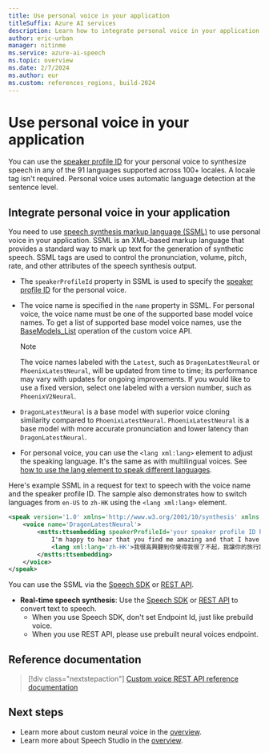 ```yaml
---
title: Use personal voice in your application
titleSuffix: Azure AI services
description: Learn how to integrate personal voice in your application.
author: eric-urban
manager: nitinme
ms.service: azure-ai-speech
ms.topic: overview
ms.date: 2/7/2024
ms.author: eur
ms.custom: references_regions, build-2024
---
```


# Use personal voice in your application

You can use the [speaker profile ID](./personal-voice-create-voice.md) for your personal voice to synthesize speech in any of the 91 languages supported across 100+ locales. A locale tag isn't required. Personal voice uses automatic language detection at the sentence level. 

## Integrate personal voice in your application

You need to use [speech synthesis markup language (SSML)](./speech-synthesis-markup-voice.md#speaker-profile-id) to use personal voice in your application. SSML is an XML-based markup language that provides a standard way to mark up text for the generation of synthetic speech. SSML tags are used to control the pronunciation, volume, pitch, rate, and other attributes of the speech synthesis output.

- The `speakerProfileId` property in SSML is used to specify the [speaker profile ID](./personal-voice-create-voice.md) for the personal voice.

- The voice name is specified in the `name` property in SSML. For personal voice, the voice name must be one of the supported base model voice names. To get a list of supported base model voice names, use the [BaseModels_List](/rest/api/aiservices/speechapi/base-models/list) operation of the custom voice API.
  
  > [!NOTE]
  > The voice names labeled with the `Latest`, such as `DragonLatestNeural` or `PhoenixLatestNeural`, will be updated from time to time; its performance may vary with updates for ongoing improvements. If you would like to use a fixed version, select one labeled with a version number, such as `PhoenixV2Neural`.

- `DragonLatestNeural` is a base model with superior voice cloning similarity compared to `PhoenixLatestNeural`. `PhoenixLatestNeural` is a base model with more accurate pronunciation and lower latency than `DragonLatestNeural`.

- For personal voice, you can use the `<lang xml:lang>` element to adjust the speaking language. It's the same as with multilingual voices. See [how to use the lang element to speak different languages](speech-synthesis-markup-voice.md#lang-examples).
  
Here's example SSML in a request for text to speech with the voice name and the speaker profile ID. The sample also demonstrates how to switch languages from `en-US` to `zh-HK` using the `<lang xml:lang>` element.

```xml
<speak version='1.0' xmlns='http://www.w3.org/2001/10/synthesis' xmlns:mstts='http://www.w3.org/2001/mstts' xml:lang='en-US'>
    <voice name='DragonLatestNeural'> 
        <mstts:ttsembedding speakerProfileId='your speaker profile ID here'> 
            I'm happy to hear that you find me amazing and that I have made your trip planning easier and more fun. 
            <lang xml:lang='zh-HK'>我很高興聽到你覺得我很了不起，我讓你的旅行計劃更輕鬆、更有趣。</lang>
        </mstts:ttsembedding> 
    </voice> 
</speak>
```

You can use the SSML via the [Speech SDK](./get-started-text-to-speech.md) or [REST API](rest-text-to-speech.md).

* **Real-time speech synthesis**: Use the [Speech SDK](./get-started-text-to-speech.md) or [REST API](rest-text-to-speech.md) to convert text to speech.
    * When you use Speech SDK, don't set Endpoint Id, just like prebuild voice.
    * When you use REST API, please use prebuilt neural voices endpoint.

## Reference documentation

> [!div class="nextstepaction"]
> [Custom voice REST API reference documentation](/rest/api/speech/)

## Next steps

- Learn more about custom neural voice in the [overview](custom-neural-voice.md).
- Learn more about Speech Studio in the [overview](speech-studio-overview.md).
